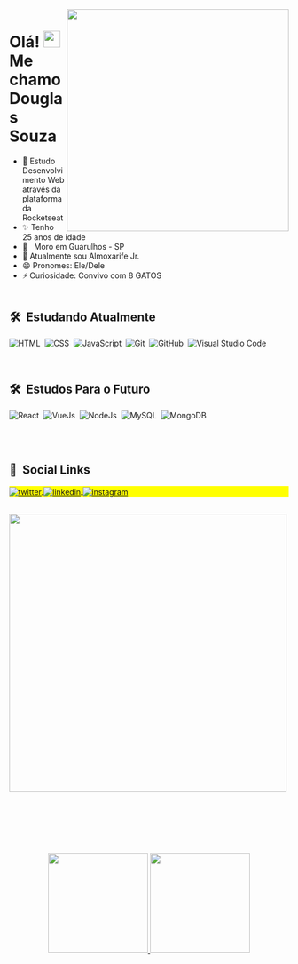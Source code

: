 <img align="right" height="400em" src="https://user-images.githubusercontent.com/62728192/138982256-8c469d53-00db-43e0-a44e-fd98458a0653.png"/>
<h1 align="left">Olá! <img src="https://raw.githubusercontent.com/kaueMarques/kaueMarques/master/hi.gif" width="30px"> Me chamo Douglas Souza</h1>


- 🚀 Estudo Desenvolvimento Web através da plataforma da Rocketseat
- ✨ Tenho 25 anos de idade
- 📍&nbsp;&nbsp; Moro em Guarulhos - SP
- 🔭 Atualmente sou Almoxarife Jr.
- 😄 Pronomes: Ele/Dele
- ⚡ Curiosidade: Convivo com 8 GATOS 
<br><br>

## 🛠 &nbsp;Estudando Atualmente

![HTML](https://img.shields.io/badge/-HTML-05122A?style=flat&logo=HTML5)&nbsp;
![CSS](https://img.shields.io/badge/-CSS-05122A?style=flat&logo=CSS3&logoColor=1572B6)&nbsp;
![JavaScript](https://img.shields.io/badge/-JavaScript-05122A?style=flat&logo=javascript)&nbsp;
![Git](https://img.shields.io/badge/-Git-05122A?style=flat&logo=git)&nbsp;
![GitHub](https://img.shields.io/badge/-GitHub-05122A?style=flat&logo=github)&nbsp;
![Visual Studio Code](https://img.shields.io/badge/-Visual%20Studio%20Code-05122A?style=flat&logo=visual-studio-code&logoColor=007ACC)&nbsp;

<br>

## 🛠 &nbsp;Estudos Para o Futuro

![React](https://img.shields.io/badge/-React-05122A?style=flat&logo=react)&nbsp;
![VueJs](https://img.shields.io/badge/-VueJs-05122A?style=flat&logo=vue.js)&nbsp;
![NodeJs](https://img.shields.io/badge/-NodeJs-05122A?style=flat&logo=node.js)&nbsp;
![MySQL](https://img.shields.io/badge/-MySQL-05122A?style=flat&logo=mysql)&nbsp;
![MongoDB](https://img.shields.io/badge/-MongoDB-05122A?style=flat&logo=MongoDB)&nbsp;




<br><br>


## 👱 &nbsp;Social Links

<p align="left" style="background:yellow">
<a href="https://twitter.com/__akzo" target="_blank">
  <img align="center" src="https://img.shields.io/badge/-__akzo-05122A?style=flat&logo=twitter" alt="twitter"/>  
</a>
<a href="https://linkedin.com/in/douglas-souzap" target="_blank">
  <img align="center" src="https://img.shields.io/badge/-douglassouzap-05122A?style=flat&logo=linkedin" alt="linkedin"/>
</a>
<a href="https://instagram.com/_thedoug" target="_blank">
 <img align="center" src="https://img.shields.io/badge/-_thedoug-05122A?style=flat&logo=instagram" alt="instagram"/>
</a>

  
</p>
<br>
<img width="500em" src="https://github-readme-twitter-gazf.vercel.app/api?id=__akzo&layout=wide&show_reply=off&show_retweet=off" />

<br><br><br>
##
<br>
<div align="center">
  <a href="https://github.com/dougsouzap">
  <img height="180em" src="https://github-readme-stats.vercel.app/api?username=dougsouzap&show_icons=true&theme=omni&include_all_commits=true&count_private=true"/>
  <img height="180em" src="https://github-readme-stats.vercel.app/api/top-langs/?username=dougsouzap&layout=compact&langs_count=7&theme=omni"/>
</div>
<br><br>
